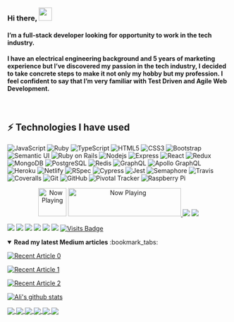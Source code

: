### Hi there, <img src="https://media.tenor.com/images/3b388fe03da271d2674faf85eb7c3fcd/tenor.gif" width=30 height=30 />

#### I’m a full-stack developer looking for opportunity to work in the tech industry.

#### I have an electrical engineering background and 5 years of marketing experience but I’ve discovered my passion in the tech industry, I decided to take concrete steps to make it not only my hobby but my profession. I feel confident to say that I’m very familiar with Test Driven and Agile Web Development.

&nbsp;

## ⚡ Technologies I have used

![JavaScript](https://img.shields.io/badge/-JavaScript-black?style=flat-square&logo=javascript)
![Ruby](https://img.shields.io/badge/-Ruby-CC342D?style=flat-square&logo=ruby)
![TypeScript](https://img.shields.io/badge/-TypeScript-007ACC?style=flat-square&logo=typescript)
![HTML5](https://img.shields.io/badge/-HTML5-E34F26?style=flat-square&logo=html5&logoColor=white)
![CSS3](https://img.shields.io/badge/-CSS3-1572B6?style=flat-square&logo=css3)
![Bootstrap](https://img.shields.io/badge/-Bootstrap-563D7C?style=flat-square&logo=bootstrap)
![Semantic UI](https://img.shields.io/badge/-Semantic%20UI-430098?style=flat-square)
![Ruby on Rails](https://img.shields.io/badge/-Ruby%20on%20Rails-CC0000?style=flat-square&logo=ruby-on-rails)
![Nodejs](https://img.shields.io/badge/-Nodejs-black?style=flat-square&logo=Node.js)
![Express](https://img.shields.io/badge/-Express-430098?style=flat-square)
![React](https://img.shields.io/badge/-React-black?style=flat-square&logo=react)
![Redux](https://img.shields.io/badge/-Redux-764ABC?style=flat-square&logo=redux)
![MongoDB](https://img.shields.io/badge/-MongoDB-black?style=flat-square&logo=mongodb)
![PostgreSQL](https://img.shields.io/badge/-PostgreSQL-336791?style=flat-square&logo=postgresql)
![Redis](https://img.shields.io/badge/-Redis-black?style=flat-square&logo=Redis)
![GraphQL](https://img.shields.io/badge/-GraphQL-E10098?style=flat-square&logo=graphql)
![Apollo GraphQL](https://img.shields.io/badge/-Apollo%20GraphQL-311C87?style=flat-square&logo=apollo-graphql)
![Heroku](https://img.shields.io/badge/-Heroku-430098?style=flat-square&logo=heroku)
![Netlify](https://img.shields.io/badge/-Netlify-black?00C7B7?style=flat-square&logo=netlify)
![RSpec](https://img.shields.io/badge/-RSpec-red?430098?style=flat-square)
![Cypress](https://img.shields.io/badge/-Cypress-17202C?style=flat-square&logo=cypress)
![Jest](https://img.shields.io/badge/-Jest-C21325?style=flat-square&logo=jest)
![Semaphore](https://img.shields.io/badge/-Semaphore-grey?19A974?style=flat-square&logo=semaphore-ci)
![Travis](https://img.shields.io/badge/-Travis-black?3EAAAF?style=flat-square&logo=travis-ci)
![Coveralls](https://img.shields.io/badge/-Coveralls-3F5767?style=flat-square&logo=coveralls)
![Git](https://img.shields.io/badge/-Git-black?style=flat-square&logo=git)
![GitHub](https://img.shields.io/badge/-GitHub-181717?style=flat-square&logo=github)
![Pivotal Tracker](https://img.shields.io/badge/-Pivotal%20Tracker-430098?style=flat-square&logo=pivotal-tracker)
![Raspberry Pi](https://img.shields.io/badge/-Raspberry%20Pi-C51A4A?style=flat-square&logo=Raspberry-Pi)

<p  align="center" float="left">
<img  src="https://cdn.iconscout.com/icon/free/png-256/spotify-11-432546.png" width="64" height="64" alt="Now Playing">
  <a href="https://githhub-now-playing.vercel.app/now-playing?open">
    <img  src="https://githhub-now-playing.vercel.app/now-playing" width="256" height="64" alt="Now Playing">
</a>
  <img src="https://cdn.betterttv.net/emote/5f1b0186cf6d2144653d2970/2x"  /> 
  <img src="https://cdn.betterttv.net/emote/55b6f480e66682f576dd94f5/2x"  />
    <!-- <a href="https://www.codewars.com/users/allezz">
    <img  src="https://www.codewars.com/users/allezz/badges/large" width="256" height="64" alt="Now Playing">
</a> -->
</p>

[<img src ="https://img.shields.io/badge/portfolio-%23.svg?&style=for-the-badge&logo=&logoColor=white%22">](https://alierbay.netlify.app/)
[<img src="https://img.shields.io/badge/medium-%2312100E.svg?&style=for-the-badge&logo=medium&logoColor=white" />](https://medium.com/@aerbay)
[<img src="https://img.shields.io/badge/linkedin-%230077B5.svg?&style=for-the-badge&logo=linkedin&logoColor=white" />](https://www.linkedin.com/in/alierbay/)
[<img src = "https://img.shields.io/badge/instagram-%23E4405F.svg?&style=for-the-badge&logo=instagram&logoColor=white">](https://www.instagram.com/allezzjuve/)
[<img src="https://img.shields.io/badge/facebook-%231877F2.svg?&style=for-the-badge&logo=facebook&logoColor=white" />](https://www.facebook.com/allezz/)
[<img src ="https://img.shields.io/badge/discogs-333333.svg?&style=for-the-badge&logo=discogs&logoColor=gray%22">](https://www.discogs.com/user/allezz/collection?header=1)
[![Visits Badge](https://badges.pufler.dev/visits/kermit-klein/kermit-klein?style=for-the-badge)](https://github.com/kermit-klein/kermit-klein)

<details open> 
 <summary><b>Read my latest Medium articles</b> :bookmark_tabs:</summary>
 
  <a target="_blank" href="https://github-readme-medium-recent-article.vercel.app/medium/@aerbay/0"><img src="https://github-readme-medium-recent-article.vercel.app/medium/@aerbay/0" alt="Recent Article 0"></a>

<a target="_blank" href="https://github-readme-medium-recent-article.vercel.app/medium/@aerbay/1"><img src="https://github-readme-medium-recent-article.vercel.app/medium/@aerbay/1" alt="Recent Article 1"></a>

<a target="_blank" href="https://github-readme-medium-recent-article.vercel.app/medium/@aerbay/2"><img src="https://github-readme-medium-recent-article.vercel.app/medium/@aerbay/2" alt="Recent Article 2"></a>

</details>

[![Ali's github stats](https://github-readme-stats.vercel.app/api?username=kermit-klein&show_icons=true)](https://github.com/kermit-klein/github-readme-stats)

<a href="https://github.com/kermit-klein/react-portfolio">
  <img align="center" src="https://github-readme-stats.vercel.app/api/pin/?username=kermit-klein&theme=calm&repo=react-portfolio" />
</a> 
<a href="https://github.com/kermit-klein/YelpRecord">
  <img align="center" src="https://github-readme-stats.vercel.app/api/pin/?username=kermit-klein&theme=calm&repo=YelpRecord" />
</a>
<a href="https://github.com/kermit-klein/reQuest_client">
  <img align="center" src="https://github-readme-stats.vercel.app/api/pin/?username=kermit-klein&theme=calm&repo=reQuest_client" />
</a> 
<a href="https://github.com/kermit-klein/reQuest_api">
  <img align="center" src="https://github-readme-stats.vercel.app/api/pin/?username=kermit-klein&theme=calm&repo=reQuest_api" />
</a> 
<a href="https://github.com/kermit-klein/Rock-Paper-Scissors">
  <img align="center" src="https://github-readme-stats.vercel.app/api/pin/?username=kermit-klein&theme=calm&repo=Rock-Paper-Scissors" />
</a>
<a href="https://github.com/kermit-klein/newsroom_client-april-2020">
  <img align="center" src="https://github-readme-stats.vercel.app/api/pin/?username=kermit-klein&theme=calm&repo=newsroom_client-april-2020" />
</a>


